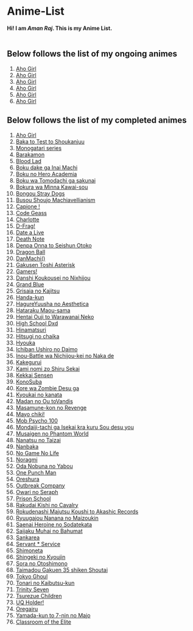# Anime-List

**Hi! I am _Aman Raj_. This is my Anime List.**
<br><br>
## Below follows the list of my ongoing animes
<ol>
  <li><a href = "https://myanimelist.net/anime/34881/Aho_Girl">Aho Girl</a></li>
  <li><a href = "https://myanimelist.net/anime/34881/Aho_Girl">Aho Girl</a></li>
  <li><a href = "https://myanimelist.net/anime/34881/Aho_Girl">Aho Girl</a></li>
  <li><a href = "https://myanimelist.net/anime/34881/Aho_Girl">Aho Girl</a></li>
  <li><a href = "https://myanimelist.net/anime/34881/Aho_Girl">Aho Girl</a></li>
  <li><a href = "https://myanimelist.net/anime/34881/Aho_Girl">Aho Girl</a></li>
</ol>

## Below follows the list of my completed animes
<ol>
  <li><a href = "https://myanimelist.net/anime/34881/Aho_Girl">Aho Girl</a></li>
  <li><a href = "https://myanimelist.net/anime/34881/Aho_Girl">Baka to Test to Shoukanjuu</a></li>
  <li><a href = "https://myanimelist.net/anime/34881/Aho_Girl">Monogatari series</a></li>
  <li><a href = "https://myanimelist.net/anime/34881/Aho_Girl">Barakamon</a></li>
  <li><a href = "https://myanimelist.net/anime/34881/Aho_Girl">Blood Lad</a></li>
  <li><a href = "https://myanimelist.net/anime/34881/Aho_Girl">Boku dake ga Inai Machi</a></li>
  <li><a href = "https://myanimelist.net/anime/34881/Aho_Girl">Boku no Hero Academia</a></li>
  <li><a href = "https://myanimelist.net/anime/34881/Aho_Girl">Boku wa Tomodachi ga sakunai</a></li>
  <li><a href = "https://myanimelist.net/anime/34881/Aho_Girl">Bokura wa Minna Kawai-sou</a></li>
  <li><a href = "https://myanimelist.net/anime/34881/Aho_Girl">Bongou Stray Dogs</a></li>
  <li><a href = "https://myanimelist.net/anime/34881/Aho_Girl">Busou Shoujo Machiavellianism</a></li>
  <li><a href = "https://myanimelist.net/anime/34881/Aho_Girl">Capione !</a></li>
  <li><a href = "https://myanimelist.net/anime/34881/Aho_Girl">Code Geass</a></li>
  <li><a href = "https://myanimelist.net/anime/34881/Aho_Girl">Charlotte</a></li>
  <li><a href = "https://myanimelist.net/anime/34881/Aho_Girl">D-Frag!</a></li>
  <li><a href = "https://myanimelist.net/anime/34881/Aho_Girl">Date a Live</a></li>
  <li><a href = "https://myanimelist.net/anime/34881/Aho_Girl">Death Note</a></li>
  <li><a href = "https://myanimelist.net/anime/34881/Aho_Girl">Denpa Onna to Seishun Otoko</a></li>
  <li><a href = "https://myanimelist.net/anime/34881/Aho_Girl">Dragon Ball</a></li>
  <li><a href = "https://myanimelist.net/anime/34881/Aho_Girl">DanMachi()</a></li>
  <li><a href = "https://myanimelist.net/anime/34881/Aho_Girl">Gakusen Toshi Asterisk</a></li>
  <li><a href = "https://myanimelist.net/anime/34881/Aho_Girl">Gamers!</a></li>
  <li><a href = "https://myanimelist.net/anime/34881/Aho_Girl">Danshi Koukousei no Nixhijou</a></li>
  <li><a href = "https://myanimelist.net/anime/34881/Aho_Girl">Grand Blue</a></li>
  <li><a href = "https://myanimelist.net/anime/34881/Aho_Girl">Grisaia no Kajitsu</a></li>
  <li><a href = "https://myanimelist.net/anime/34881/Aho_Girl">Handa-kun</a></li>
  <li><a href = "https://myanimelist.net/anime/34881/Aho_Girl">HagureYuusha no Aesthetica</a></li>
  <li><a href = "https://myanimelist.net/anime/34881/Aho_Girl">Hataraku Maou-sama</a></li>
  <li><a href = "https://myanimelist.net/anime/34881/Aho_Girl">Hentai Ouji to Warawanai Neko</a></li>
  <li><a href = "https://myanimelist.net/anime/34881/Aho_Girl">High School Dxd</a></li>
  <li><a href = "https://myanimelist.net/anime/34881/Aho_Girl">Hinamatsuri</a></li>
  <li><a href = "https://myanimelist.net/anime/34881/Aho_Girl">Hitsugi no chaika</a></li>
  <li><a href = "https://myanimelist.net/anime/34881/Aho_Girl">Hyouka</a></li>
  <li><a href = "https://myanimelist.net/anime/34881/Aho_Girl">Ichiban Ushiro no Daimo</a></li>
  <li><a href = "https://myanimelist.net/anime/34881/Aho_Girl">Inou-Battle wa Nichijou-kei no Naka de</a></li>
  <li><a href = "https://myanimelist.net/anime/34881/Aho_Girl">Kakegurui</a></li>
  <li><a href = "https://myanimelist.net/anime/34881/Aho_Girl">Kami nomi zo Shiru Sekai</a></li>
  <li><a href = "https://myanimelist.net/anime/34881/Aho_Girl">Kekkai Sensen</a></li>
  <li><a href = "https://myanimelist.net/anime/34881/Aho_Girl">KonoSuba</a></li>
  <li><a href = "https://myanimelist.net/anime/34881/Aho_Girl">Kore wa Zombie Desu ga</a></li>
  <li><a href = "https://myanimelist.net/anime/34881/Aho_Girl">Kyoukai no kanata</a></li>
  <li><a href = "https://myanimelist.net/anime/34881/Aho_Girl">Madan no Ou toVandis</a></li>
  <li><a href = "https://myanimelist.net/anime/34881/Aho_Girl">Masamune-kon no Revenge</a></li>
  <li><a href = "https://myanimelist.net/anime/34881/Aho_Girl">Mayo chiki!</a></li>
  <li><a href = "https://myanimelist.net/anime/34881/Aho_Girl">Mob Psycho 100</a></li>
  <li><a href = "https://myanimelist.net/anime/34881/Aho_Girl">Mondaiji-tachi ga Isekai kra kuru Sou desu you</a></li>
  <li><a href = "https://myanimelist.net/anime/34881/Aho_Girl">Musaigen no Phantom World</a></li>
  <li><a href = "https://myanimelist.net/anime/34881/Aho_Girl">Nanatsu no Taizai</a></li>
  <li><a href = "https://myanimelist.net/anime/34881/Aho_Girl">Nanbaka</a></li>
  <li><a href = "https://myanimelist.net/anime/34881/Aho_Girl">No Game No Life</a></li>
  <li><a href = "https://myanimelist.net/anime/34881/Aho_Girl">Noragmi</a></li>
  <li><a href = "https://myanimelist.net/anime/34881/Aho_Girl">Oda Nobuna no Yabou</a></li>
  <li><a href = "https://myanimelist.net/anime/34881/Aho_Girl">One Punch Man</a></li>
  <li><a href = "https://myanimelist.net/anime/34881/Aho_Girl">Oreshura</a></li>
  <li><a href = "https://myanimelist.net/anime/34881/Aho_Girl">Outbreak Company</a></li>
  <li><a href = "https://myanimelist.net/anime/34881/Aho_Girl">Owari no Seraph</a></li>
  <li><a href = "https://myanimelist.net/anime/34881/Aho_Girl">Prison School</a></li>
  <li><a href = "https://myanimelist.net/anime/34881/Aho_Girl">Rakudai Kishi no Cavalry</a></li>
  <li><a href = "https://myanimelist.net/anime/34881/Aho_Girl">Rokudenashi Majutsu Koushi to Akashic Records</a></li>
  <li><a href = "https://myanimelist.net/anime/34881/Aho_Girl">Ryuugajou Nanana no Maizoukin</a></li>
  <li><a href = "https://myanimelist.net/anime/34881/Aho_Girl">Saenai Heroine no Sodatekata</a></li>
  <li><a href = "https://myanimelist.net/anime/34881/Aho_Girl">Saijaku Muhai no Bahumat</a></li>
  <li><a href = "https://myanimelist.net/anime/34881/Aho_Girl">Sankarea</a></li>
  <li><a href = "https://myanimelist.net/anime/34881/Aho_Girl">Servant * Service</a></li>
  <li><a href = "https://myanimelist.net/anime/34881/Aho_Girl">Shimoneta</a></li>
  <li><a href = "https://myanimelist.net/anime/34881/Aho_Girl">Shingeki no Kyoujin</a></li>
  <li><a href = "https://myanimelist.net/anime/34881/Aho_Girl">Sora no Otoshimono</a></li>
  <li><a href = "https://myanimelist.net/anime/34881/Aho_Girl">Taimadou Gakuen 35 shiken Shoutai</a></li>
  <li><a href = "https://myanimelist.net/anime/34881/Aho_Girl">Tokyo Ghoul</a></li>
  <li><a href = "https://myanimelist.net/anime/34881/Aho_Girl">Tonari no Kaibutsu-kun</a></li>
  <li><a href = "https://myanimelist.net/anime/34881/Aho_Girl">Trinity Seven</a></li>
  <li><a href = "https://myanimelist.net/anime/34881/Aho_Girl">Tsurezue Children</a></li>
  <li><a href = "https://myanimelist.net/anime/34881/Aho_Girl">UQ Holder!</a></li>
  <li><a href = "https://myanimelist.net/anime/34881/Aho_Girl">Oregairu</a></li>
  <li><a href = "https://myanimelist.net/anime/34881/Aho_Girl">Yamada-kun to 7-nin no Majo</a></li>
  <li><a href = "https://myanimelist.net/anime/34881/Aho_Girl">Classroom of the Elite</a></li>
</ol>
